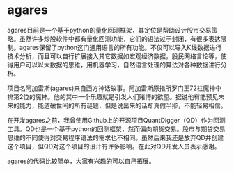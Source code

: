 # agares

agares目前是一个基于python的量化回测框架，其定位是帮助设计股市交易策略。虽然许多炒股软件中都有量化回测功能，它们的语法过于封闭，有很多表达限制。agares保留了python这门通用语言的所有功能。不仅可以导入K线数据进行技术分析，而且可以自行扩展接入其它数据如宏观经济数据，股民网络言论等，使得用户可以以大数据的思维，用机器学习，自然语言处理的算法对各种数据进行分析。

项目名阿加雷斯(agares)来自西方神话故事。阿加雷斯原指所罗门王72柱魔神中排第2位的魔神。他的其中一个乐趣就是引发人们赌博的欲望。据说他有能预见未来的能力，能道破世间的所有谜题，但是说出来的话却真假半掺，不能轻易相信。

在开发agares之前，我曾使用Github上的开源项目QuantDigger（QD）作为回测工具。QD也是一个基于python的回测框架，然而偏向期货交易。股市与期贷交易思维的不同使得对交易程序语法的需求也不相同。虽然后来我还是放弃QD并创建这个项目，但QD对这个项目的设计有许多影响。在此对QD开发人员表示感谢。

agares的代码比较简单，大家有兴趣的可以自己拓展。
